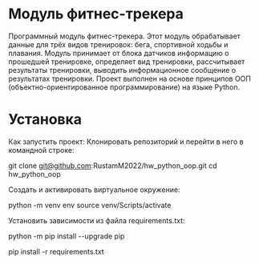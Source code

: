 # Модуль фитнес-трекера
Программный модуль фитнес-трекера. Этот модуль обрабатывает данные для трёх видов
тренировок: бега, спортивной ходьбы и плавания. Модуль принимает от блока датчиков
информацию о прошедшей тренировке,
определяет вид тренировки, рассчитывает результаты тренировки, выводить
информационное сообщение о результатах тренировки. Проект выполнен на основе принципов ООП (объектно-ориентированное программирование) на языке Python.

# Установка #
Как запустить проект:
Клонировать репозиторий и перейти в него в командной строке:

git clone git@github.com:RustamM2022/hw_python_oop.git
cd hw_python_oop

Cоздать и активировать виртуальное окружение:

python -m venv env
source venv/Scripts/activate

Установить зависимости из файла requirements.txt:

python -m pip install --upgrade pip

pip install -r requirements.txt
